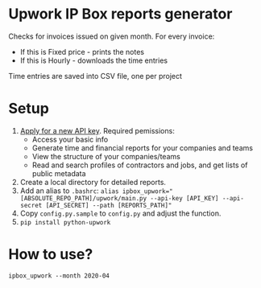 # Upwork IP Box reports generator

Checks for invoices issued on given month. For every invoice:

* If this is Fixed price - prints the notes
* If this is Hourly - downloads the time entries

Time entries are saved into CSV file, one per project

# Setup

1. [Apply for a new API key](https://www.upwork.com/services/api/apply). Required pemissions:
    * Access your basic info
    * Generate time and financial reports for your companies and teams
    * View the structure of your companies/teams
    * Read and search profiles of contractors and jobs, and get lists of public metadata
2. Create a local directory for detailed reports.
3. Add an alias to `.bashrc`: `alias ipbox_upwork="[ABSOLUTE_REPO_PATH]/upwork/main.py --api-key [API_KEY] --api-secret [API_SECRET] --path [REPORTS_PATH]"`
4. Copy `config.py.sample` to `config.py` and adjust the function.
5. `pip install python-upwork`

# How to use?

    ipbox_upwork --month 2020-04

